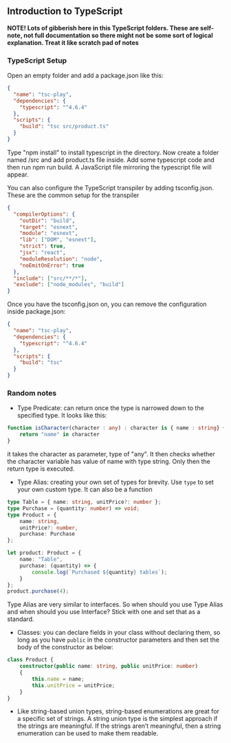 ## Introduction to TypeScript

**NOTE! Lots of gibberish here in this TypeScript folders. These are self-note, not full documentation so there might not be some sort of logical explanation. Treat it like scratch pad of notes**

### TypeScript Setup

Open an empty folder and add a package.json like this:

```json
{
  "name": "tsc-play",
  "dependencies": {
    "typescript": "^4.6.4"
  },
  "scripts": {
    "build": "tsc src/product.ts"
  }
}
```

Type "npm install" to install typescript in the directory. Now create a folder named /src and add product.ts file inside. Add some typescript code and then run npm run build. A JavaScript file mirroring the typescript file will appear.

You can also configure the TypeScript transpiler by adding tsconfig.json. These are the common setup for the transpiler

```json
{
  "compilerOptions": {
    "outDir": "build",
    "target": "esnext",
    "module": "esnext",
    "lib": ["DOM", "esnext"],
    "strict": true,
    "jsx": "react",
    "moduleResolution": "node",
    "noEmitOnError": true
  },
  "include": ["src/**/*"],
  "exclude": ["node_modules", "build"]
}
```

Once you have the tsconfig.json on, you can remove the configuration inside package.json:

```json
{
  "name": "tsc-play",
  "dependencies": {
    "typescript": "^4.6.4"
  },
  "scripts": {
    "build": "tsc"
  }
}
```

### Random notes

- Type Predicate: can return once the type is narrowed down to the specified type. It looks like this:

```TypeScript
function isCharacter(character : any) : character is { name : string} {
	return "name" in character
}
```

it takes the character as parameter, type of "any". It then checks whether the character variable has value of name with type string. Only then the return type is executed.

- Type Alias: creating your own set of types for brevity. Use `type` to set your own custom type. It can also be a function

```TypeScript
type Table = { name: string, unitPrice?: number };
type Purchase = (quantity: number) => void;
type Product = {
    name: string,
    unitPrice?: number,
    purchase: Purchase
};

let product: Product = {
    name: "Table",
    purchase: (quantity) => {
        console.log(`Purchased ${quantity} tables`);
    }
};
product.purchase(4);
```

Type Alias are very similar to interfaces. So when should you use Type Alias and when should you use Interface? Stick with one and set that as a standard.

- Classes: you can declare fields in your class without declaring them, so long as you have `public` in the constructor parameters and then set the body of the constructor as below:

```TypeScript
class Product {
    constructor(public name: string, public unitPrice: number)
    {
        this.name = name;
        this.unitPrice = unitPrice;
    }
}
```

- Like string-based union types, string-based enumerations are great for a specific set of strings. A string union type is the simplest approach if the strings are meaningful. If the strings aren’t meaningful, then a string enumeration can be used to make them readable.

